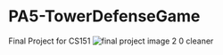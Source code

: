 # PA5-TowerDefenseGame
Final Project for CS151
![final project image 2 0 cleaner](https://github.com/user-attachments/assets/566ea5e6-f01c-4f38-9f68-0707ee35f8d9)
